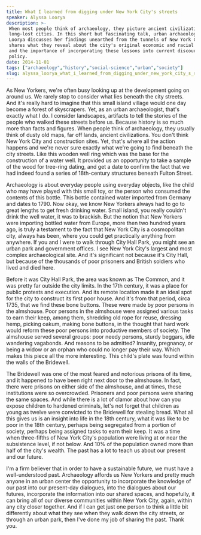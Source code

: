 ```yaml
---
title: What I learned from digging under New York City's streets
speaker: Alyssa Loorya
description: >-
 When most people think of archaeology, they picture ancient civilizations and
 long-lost cities. In this short but fascinating talk, urban archaeologist Alyssa
 Loorya discusses her findings unearthed from the tunnels of New York City. She
 shares what they reveal about the city's original economic and racial makeup —
 and the importance of incorporating these lessons into current discourse and
 policy.
date: 2014-11-01
tags: ["archaeology","history","social-science","urban","society"]
slug: alyssa_loorya_what_i_learned_from_digging_under_new_york_city_s_streets
---
```


As New Yorkers, we're often busy looking up at the development going on around us. We
rarely stop to consider what lies beneath the city streets. And it's really hard to
imagine that this small island village would one day become a forest of skyscrapers. Yet,
as an urban archaeologist, that's exactly what I do. I consider landscapes, artifacts to
tell the stories of the people who walked these streets before us. Because history is so
much more than facts and figures. When people think of archaeology, they usually think of
dusty old maps, far off lands, ancient civilizations. You don't think New York City and
construction sites. Yet, that's where all the action happens and we're never sure exactly
what we're going to find beneath the city streets. Like this wooden well ring which was
the base for the construction of a water well. It provided us an opportunity to take a
sample of the wood for tree-ring dating, and get a date to confirm the fact that we had
indeed found a series of 18th-century structures beneath Fulton Street.

Archaeology is about everyday people using everyday objects, like the child who may have
played with this small toy, or the person who consumed the contents of this bottle. This
bottle contained water imported from Germany and dates to 1790. Now okay, we know New
Yorkers always had to go to great lengths to get fresh drinking water. Small island, you
really couldn't drink the well water, it was to brackish. But the notion that New Yorkers
 were importing bottled water from Europe, more then two hundred years ago, is truly a
testament to the fact that New York City is a cosmopolitan city, always has been, where
you could get practically anything from anywhere. If you and I were to walk through City
Hall Park, you might see an urban park and government offices. I see New York City's
largest and most complex archaeological site. And it's significant not because it's City
Hall, but because of the thousands of poor prisoners and British soldiers who lived and
died here.

Before it was City Hall Park, the area was known as The Common, and it was pretty far
outside the city limits. In the 17th century, it was a place for public protests and
execution. And its remote location made it an ideal spot for the city to construct its
first poor house. And it's from that period, circa 1735, that we find these bone buttons.
These were made by poor persons in the almshouse. Poor persons in the almshouse were 
assigned various tasks to earn their keep, among them, shredding old rope for reuse,
dressing hemp, picking oakum, making bone buttons, in the thought that hard work would
reform these poor persons into productive members of society. The almshouse served several
groups: poor needy persons, sturdy beggars, idle wandering vagabonds. And reasons to be
admitted? Insanity, pregnancy, or being a widow or an orphan who could no longer pay
their way. Which makes this piece all the more interesting. This child's plate was found
 within the walls of the Bridewell.

The Bridewell was one of the most feared and notorious prisons of its time, and it
happened to have been right next door to the almshouse. In fact, there were prisons on
either side of the almshouse, and at times, these institutions were so overcrowded.
Prisoners and poor persons were sharing the same spaces. And while there is a lot of
clamor about how can you expose children to hardened criminals, let's not forget that
children as young as twelve were convicted to the Bridewell for stealing bread. What all
this gives us is an insight into life in the 18th century, what it was like to be poor in
the 18th century, perhaps being segregated from a portion of society, perhaps being
assigned tasks to earn their keep. It was a time when three-fifths of New York City's
population were living at or near the subsistence level, if not below. And 10% of the
population owned more than half of the city's wealth. The past has a lot to teach us 
about our present and our future.

I'm a firm believer that in order to have a sustainable future, we must have a
well-understood past. Archaeology affords us New Yorkers and pretty much anyone in an
urban center the opportunity to incorporate the knowledge of our past into our
present-day dialogues, into the dialogues about our futures, incorporate the information
into our shared spaces, and hopefully, it can bring all of our diverse communities within
New York City, again, within any city closer together. And if I can get just one person
to think a little bit differently about what they see when they walk down the city
streets, or through an urban park, then I've done my job of sharing the past. Thank you.

<!--
ad_duration=0
event="TEDxNewYork"
external_start_time=0
intro_duration=0
is_subtitle_required="False"
is_talk_featured="False"
language="en"
language_swap="False"
native_language="en"
number_of_related_talks=6
number_of_speakers=1
number_of_subtitled_videos=0
number_of_tags=5
number_of_talk_download_languages=6
number_of_talk_more_resources=0
number_of_talk_recommendations=0
number_of_talks_take_actions=0
post_ad_duration=0
published_timestamp="2019-10-28 20:02:13"
recording_date="2014-11-01"
speaker_description="Archaeologist"
speaker_is_published=0
speaker_name="Alyssa Loorya"
talk_name="What I learned from digging under New York City's streets"
talks_tags=["archaeology","history","social-science","urban","society"]
url_photo_talk="https://s3.amazonaws.com/talkstar-photos/uploads/e0248916-17f8-493d-8c6d-db906f21afe7/Alyssa+Loorya.jpeg"
url_webpage="https://www.ted.com/talks/alyssa_loorya_what_i_learned_from_digging_under_new_york_city_s_streets"
video_type_name="TEDx Talk"
-->
